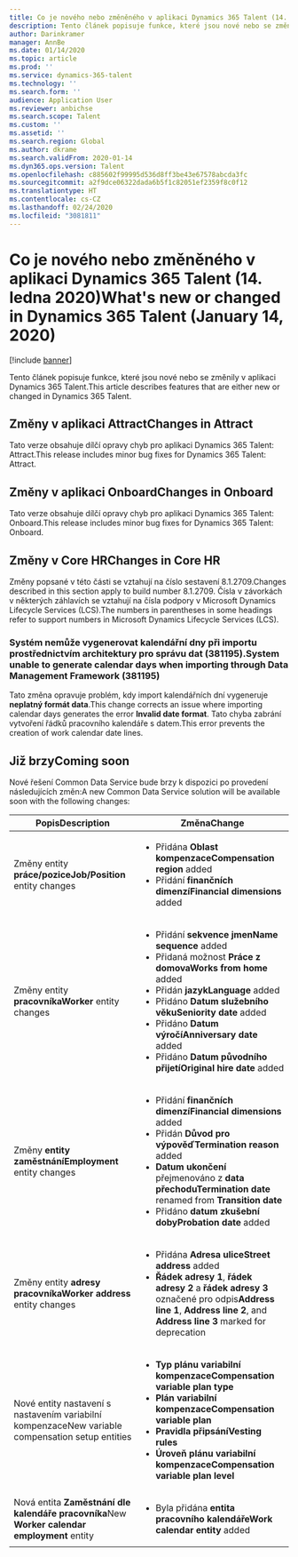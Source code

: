 ```yaml
---
title: Co je nového nebo změněného v aplikaci Dynamics 365 Talent (14. ledna 2020)
description: Tento článek popisuje funkce, které jsou nové nebo se změnily v aplikaci Microsoft Dynamics 365 Talent.
author: Darinkramer
manager: AnnBe
ms.date: 01/14/2020
ms.topic: article
ms.prod: ''
ms.service: dynamics-365-talent
ms.technology: ''
ms.search.form: ''
audience: Application User
ms.reviewer: anbichse
ms.search.scope: Talent
ms.custom: ''
ms.assetid: ''
ms.search.region: Global
ms.author: dkrame
ms.search.validFrom: 2020-01-14
ms.dyn365.ops.version: Talent
ms.openlocfilehash: c885602f99995d536d8ff3be43e67578abcda3fc
ms.sourcegitcommit: a2f9dce06322dada6b5f1c82051ef2359f8c0f12
ms.translationtype: HT
ms.contentlocale: cs-CZ
ms.lasthandoff: 02/24/2020
ms.locfileid: "3081811"
---
```

# <a name="whats-new-or-changed-in-dynamics-365-talent-january-14-2020"></a><span data-ttu-id="1aaeb-103">Co je nového nebo změněného v aplikaci Dynamics 365 Talent (14. ledna 2020)</span><span class="sxs-lookup"><span data-stu-id="1aaeb-103">What's new or changed in Dynamics 365 Talent (January 14, 2020)</span></span>

[!include [banner](includes/banner.md)]

<span data-ttu-id="1aaeb-104">Tento článek popisuje funkce, které jsou nové nebo se změnily v aplikaci Dynamics 365 Talent.</span><span class="sxs-lookup"><span data-stu-id="1aaeb-104">This article describes features that are either new or changed in Dynamics 365 Talent.</span></span>

## <a name="changes-in-attract"></a><span data-ttu-id="1aaeb-105">Změny v aplikaci Attract</span><span class="sxs-lookup"><span data-stu-id="1aaeb-105">Changes in Attract</span></span>

<span data-ttu-id="1aaeb-106">Tato verze obsahuje dílčí opravy chyb pro aplikaci Dynamics 365 Talent: Attract.</span><span class="sxs-lookup"><span data-stu-id="1aaeb-106">This release includes minor bug fixes for Dynamics 365 Talent: Attract.</span></span>

## <a name="changes-in-onboard"></a><span data-ttu-id="1aaeb-107">Změny v aplikaci Onboard</span><span class="sxs-lookup"><span data-stu-id="1aaeb-107">Changes in Onboard</span></span>

<span data-ttu-id="1aaeb-108">Tato verze obsahuje dílčí opravy chyb pro aplikaci Dynamics 365 Talent: Onboard.</span><span class="sxs-lookup"><span data-stu-id="1aaeb-108">This release includes minor bug fixes for Dynamics 365 Talent: Onboard.</span></span>

## <a name="changes-in-core-hr"></a><span data-ttu-id="1aaeb-109">Změny v Core HR</span><span class="sxs-lookup"><span data-stu-id="1aaeb-109">Changes in Core HR</span></span>

<span data-ttu-id="1aaeb-110">Změny popsané v této části se vztahují na číslo sestavení 8.1.2709.</span><span class="sxs-lookup"><span data-stu-id="1aaeb-110">Changes described in this section apply to build number 8.1.2709.</span></span> <span data-ttu-id="1aaeb-111">Čísla v závorkách v některých záhlavích se vztahují na čísla podpory v Microsoft Dynamics Lifecycle Services (LCS).</span><span class="sxs-lookup"><span data-stu-id="1aaeb-111">The numbers in parentheses in some headings refer to support numbers in Microsoft Dynamics Lifecycle Services (LCS).</span></span>

### <a name="system-unable-to-generate-calendar-days-when-importing-through-data-management-framework-381195"></a><span data-ttu-id="1aaeb-112">Systém nemůže vygenerovat kalendářní dny při importu prostřednictvím architektury pro správu dat (381195).</span><span class="sxs-lookup"><span data-stu-id="1aaeb-112">System unable to generate calendar days when importing through Data Management Framework (381195)</span></span>

<span data-ttu-id="1aaeb-113">Tato změna opravuje problém, kdy import kalendářních dní vygeneruje **neplatný formát data**.</span><span class="sxs-lookup"><span data-stu-id="1aaeb-113">This change corrects an issue where importing calendar days generates the error **Invalid date format**.</span></span> <span data-ttu-id="1aaeb-114">Tato chyba zabrání vytvoření řádků pracovního kalendáře s datem.</span><span class="sxs-lookup"><span data-stu-id="1aaeb-114">This error prevents the creation of work calendar date lines.</span></span>

## <a name="coming-soon"></a><span data-ttu-id="1aaeb-115">Již brzy</span><span class="sxs-lookup"><span data-stu-id="1aaeb-115">Coming soon</span></span>

<span data-ttu-id="1aaeb-116">Nové řešení Common Data Service bude brzy k dispozici po provedení následujících změn:</span><span class="sxs-lookup"><span data-stu-id="1aaeb-116">A new Common Data Service solution will be available soon with the following changes:</span></span>

| <span data-ttu-id="1aaeb-117">Popis</span><span class="sxs-lookup"><span data-stu-id="1aaeb-117">Description</span></span> | <span data-ttu-id="1aaeb-118">Změna</span><span class="sxs-lookup"><span data-stu-id="1aaeb-118">Change</span></span> |
| --- | --- |
| <span data-ttu-id="1aaeb-119">Změny entity **práce/pozice**</span><span class="sxs-lookup"><span data-stu-id="1aaeb-119">**Job/Position** entity changes</span></span> | <ul><li><span data-ttu-id="1aaeb-120">Přidána **Oblast kompenzace**</span><span class="sxs-lookup"><span data-stu-id="1aaeb-120">**Compensation region** added</span></span></li><li><span data-ttu-id="1aaeb-121">Přidání **finančních dimenzí**</span><span class="sxs-lookup"><span data-stu-id="1aaeb-121">**Financial dimensions** added</span></span></li></ul> |
| <span data-ttu-id="1aaeb-122">Změny entity **pracovníka**</span><span class="sxs-lookup"><span data-stu-id="1aaeb-122">**Worker** entity changes</span></span> | <ul><li><span data-ttu-id="1aaeb-123">Přidání **sekvence jmen**</span><span class="sxs-lookup"><span data-stu-id="1aaeb-123">**Name sequence** added</span></span></li><li><span data-ttu-id="1aaeb-124">Přidaná možnost **Práce z domova**</span><span class="sxs-lookup"><span data-stu-id="1aaeb-124">**Works from home** added</span></span></li><li><span data-ttu-id="1aaeb-125">Přidán **jazyk**</span><span class="sxs-lookup"><span data-stu-id="1aaeb-125">**Language** added</span></span></li><li><span data-ttu-id="1aaeb-126">Přidáno **Datum služebního věku**</span><span class="sxs-lookup"><span data-stu-id="1aaeb-126">**Seniority date** added</span></span></li><li><span data-ttu-id="1aaeb-127">Přidáno **Datum výročí**</span><span class="sxs-lookup"><span data-stu-id="1aaeb-127">**Anniversary date** added</span></span></li><li><span data-ttu-id="1aaeb-128">Přidáno **Datum původního přijetí**</span><span class="sxs-lookup"><span data-stu-id="1aaeb-128">**Original hire date** added</span></span></li></ul> |
| <span data-ttu-id="1aaeb-129">Změny **entity zaměstnání**</span><span class="sxs-lookup"><span data-stu-id="1aaeb-129">**Employment** entity changes</span></span> | <ul><li><span data-ttu-id="1aaeb-130">Přidání **finančních dimenzí**</span><span class="sxs-lookup"><span data-stu-id="1aaeb-130">**Financial dimensions** added</span></span></li><li><span data-ttu-id="1aaeb-131">Přidán **Důvod pro výpověď**</span><span class="sxs-lookup"><span data-stu-id="1aaeb-131">**Termination reason** added</span></span></li><li><span data-ttu-id="1aaeb-132">**Datum ukončení** přejmenováno z **data přechodu**</span><span class="sxs-lookup"><span data-stu-id="1aaeb-132">**Termination date** renamed from **Transition date**</span></span></li><li><span data-ttu-id="1aaeb-133">Přidáno **datum zkušební doby**</span><span class="sxs-lookup"><span data-stu-id="1aaeb-133">**Probation date** added</span></span></li></ul> |
| <span data-ttu-id="1aaeb-134">Změny entity **adresy pracovníka**</span><span class="sxs-lookup"><span data-stu-id="1aaeb-134">**Worker address** entity changes</span></span> | <ul><li><span data-ttu-id="1aaeb-135">Přidána **Adresa ulice**</span><span class="sxs-lookup"><span data-stu-id="1aaeb-135">**Street address** added</span></span></li><li><span data-ttu-id="1aaeb-136">**Řádek adresy 1**, **řádek adresy 2** a **řádek adresy 3** označené pro odpis</span><span class="sxs-lookup"><span data-stu-id="1aaeb-136">**Address line 1**, **Address line 2**, and **Address line 3** marked for deprecation</span></span></li></ul> |
| <span data-ttu-id="1aaeb-137">Nové entity nastavení s nastavením variabilní kompenzace</span><span class="sxs-lookup"><span data-stu-id="1aaeb-137">New variable compensation setup entities</span></span> | <ul><li><span data-ttu-id="1aaeb-138">**Typ plánu variabilní kompenzace**</span><span class="sxs-lookup"><span data-stu-id="1aaeb-138">**Compensation variable plan type**</span></span></li><li><span data-ttu-id="1aaeb-139">**Plán variabilní kompenzace**</span><span class="sxs-lookup"><span data-stu-id="1aaeb-139">**Compensation variable plan**</span></span></li><li><span data-ttu-id="1aaeb-140">**Pravidla připsání**</span><span class="sxs-lookup"><span data-stu-id="1aaeb-140">**Vesting rules**</span></span></li><li><span data-ttu-id="1aaeb-141">**Úroveň plánu variabilní kompenzace**</span><span class="sxs-lookup"><span data-stu-id="1aaeb-141">**Compensation variable plan level**</span></span></li></ul> |
| <span data-ttu-id="1aaeb-142">Nová entita **Zaměstnání dle kalendáře pracovníka**</span><span class="sxs-lookup"><span data-stu-id="1aaeb-142">New **Worker calendar employment** entity</span></span> | <ul><li><span data-ttu-id="1aaeb-143">Byla přidána **entita pracovního kalendáře**</span><span class="sxs-lookup"><span data-stu-id="1aaeb-143">**Work calendar entity** added</span></span></li></ul> |

